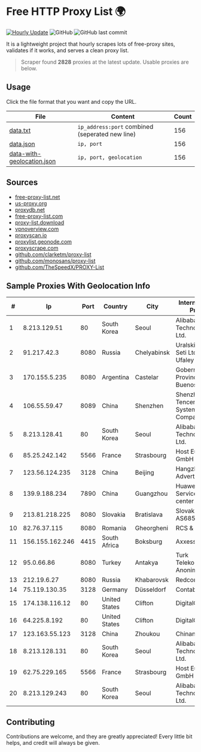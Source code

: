 
# Free HTTP Proxy List 🌍

[![Hourly Update](https://github.com/mertguvencli/http-proxy-list/actions/workflows/main.yml/badge.svg?branch=main)](https://github.com/mertguvencli/http-proxy-list/actions/workflows/main.yml)
![GitHub](https://img.shields.io/github/license/mertguvencli/http-proxy-list)
![GitHub last commit](https://img.shields.io/github/last-commit/mertguvencli/http-proxy-list)

It is a lightweight project that hourly scrapes lots of free-proxy sites, validates if it works, and serves a clean proxy list.


> Scraper found **2828** proxies at the latest update. Usable proxies are below.

## Usage

Click the file format that you want and copy the URL.


|File|Content|Count|
|----|-------|-----|
|[data.txt](https://raw.githubusercontent.com/mertguvencli/http-proxy-list/main/proxy-list/data.txt)|`ip_address:port` combined (seperated new line)|156|
|[data.json](https://raw.githubusercontent.com/mertguvencli/http-proxy-list/main/proxy-list/data.json)|`ip, port`|156|
|[data-with-geolocation.json](https://raw.githubusercontent.com/mertguvencli/http-proxy-list/main/proxy-list/data-with-geolocation.json)|`ip, port, geolocation`|156|

## Sources

* [free-proxy-list.net](https://free-proxy-list.net)
* [us-proxy.org](https://www.us-proxy.org)
* [proxydb.net](http://proxydb.net)
* [free-proxy-list.com](https://free-proxy-list.com/?page=&port=&type%5B%5D=http&type%5B%5D=https&up_time=0&search=Search)
* [proxy-list.download](https://www.proxy-list.download/HTTP)
* [vpnoverview.com](https://vpnoverview.com/privacy/anonymous-browsing/free-proxy-servers)
* [proxyscan.io](https://www.proxyscan.io)
* [proxylist.geonode.com](https://proxylist.geonode.com/api/proxy-list?limit=300&page=1&sort_by=lastChecked&sort_type=desc&protocols=http,https)
* [proxyscrape.com](https://api.proxyscrape.com/v2/?request=displayproxies&protocol=http&timeout=10000&country=all&ssl=all&anonymity=all)
* [github.com/clarketm/proxy-list](https://raw.githubusercontent.com/clarketm/proxy-list/master/proxy-list-raw.txt)
* [github.com/monosans/proxy-list](https://raw.githubusercontent.com/monosans/proxy-list/main/proxies/http.txt)
* [github.com/TheSpeedX/PROXY-List](https://raw.githubusercontent.com/TheSpeedX/PROXY-List/master/http.txt)


## Sample Proxies With Geolocation Info

|#|Ip|Port|Country|City|Internet Service Provider|
|-|--|----|-------|----|-------------------------|
|1|8.213.129.51|80|South Korea|Seoul|Alibaba (US) Technology Co., Ltd.|
|2|91.217.42.3|8080|Russia|Chelyabinsk|Uralskie Kabelnye Seti Ltd. Verkhny Ufaley|
|3|170.155.5.235|8080|Argentina|Castelar|Gobernacion de la Provincia de Buenos Aires|
|4|106.55.59.47|8089|China|Shenzhen|Shenzhen Tencent Computer Systems Company Limited|
|5|8.213.128.41|80|South Korea|Seoul|Alibaba (US) Technology Co., Ltd.|
|6|85.25.242.142|5566|France|Strasbourg|Host Europe GmbH|
|7|123.56.124.235|3128|China|Beijing|Hangzhou Alibaba Advertising Co|
|8|139.9.188.234|7890|China|Guangzhou|Huawei Cloud Service data center|
|9|213.81.218.225|8080|Slovakia|Bratislava|Slovak Telecom AS6855|
|10|82.76.37.115|8080|Romania|Gheorgheni|RCS & RDS|
|11|156.155.162.246|4415|South Africa|Boksburg|AxxessNetworks|
|12|95.0.66.86|8080|Turkey|Antakya|Turk Telekomunikasyon Anonim Sirketi|
|13|212.19.6.27|8080|Russia|Khabarovsk|Redcom LIR|
|14|75.119.130.35|3128|Germany|Düsseldorf|Contabo GmbH|
|15|174.138.116.12|80|United States|Clifton|DigitalOcean, LLC|
|16|64.225.8.192|80|United States|Clifton|DigitalOcean, LLC|
|17|123.163.55.123|3128|China|Zhoukou|Chinanet|
|18|8.213.128.131|80|South Korea|Seoul|Alibaba (US) Technology Co., Ltd.|
|19|62.75.229.165|5566|France|Strasbourg|Host Europe GmbH|
|20|8.213.129.243|80|South Korea|Seoul|Alibaba (US) Technology Co., Ltd.|



## Contributing

Contributions are welcome, and they are greatly appreciated! Every
little bit helps, and credit will always be given.

